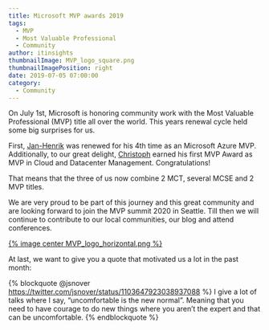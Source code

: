 ```yaml
---
title: Microsoft MVP awards 2019
tags:
  - MVP
  - Most Valuable Professional
  - Community
author: itinsights
thumbnailImage: MVP_logo_square.png
thumbnailImagePosition: right
date: 2019-07-05 07:00:00
category:
  - Community
---
```


On July 1st, Microsoft is honoring community work with the Most Valuable Professional (MVP) title all over the world. This years renewal cycle held some big surprises for us.
<!-- more -->
First, [Jan-Henrik](https://twitter.com/JanDamaschke) was renewed for his 4th time as an Microsoft Azure MVP. Additionally, to our great delight, [Christoph](https://twitter.com/chrburmeister) earned his first MVP Award as MVP in Cloud and Datacenter Management. Congratulations!

That means that the three of us now combine 2 MCT, several MCSE and 2 MVP titles.

We are very proud to be part of this journey and this great community and are looking forward to join the MVP summit 2020 in Seattle.
Till then we will continue to contribute to our local communities, our blog and attend conferences.

[{% image center MVP_logo_horizontal.png %}](https://mvp.microsoft.com/)

At last, we want to give you a quote that motivated us a lot in the past month:

{% blockquote @jsnover <https://twitter.com/jsnover/status/1103647923038937088> %}
I give a lot of talks where I say, “uncomfortable is the new normal”. Meaning that you need to have courage to do new things where you aren’t the expert and that can be uncomfortable.
{% endblockquote %}

